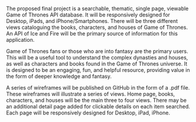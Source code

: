 The proposed final project is a searchable, thematic, single page, viewable Game of Thrones API database.  It will be responsively designed for Desktop, iPads, and iPhone/Smartphones.  There will be three different views cataloguing the books, characters, and houses of Game of Thrones.  An API of Ice and Fire will be the primary source of information for this application.

Game of Thrones fans or those who are into fantasy are the primary users.  This will be a useful tool to understand the complex dynasties and houses, as well as characters and books found in the Game of Thrones universe.  It is designed to be an engaging, fun, and helpful resource, providing value in the form of deeper knowledge and fantasy.

A series of wireframes will be published on GitHub in the form of a .pdf file.  These wireframes will illustrate a series of views.  Home page, books, characters, and houses will be the main three to four views.  There may be an additional detail page added for clickable details on each item searched.  Each page will be responsively designed for Desktop, iPad, iPhone.
